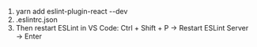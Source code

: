 1. yarn add eslint-plugin-react --dev
2. .eslintrc.json
3. Then restart ESLint in VS Code: Ctrl + Shift + P → Restart ESLint Server → Enter
